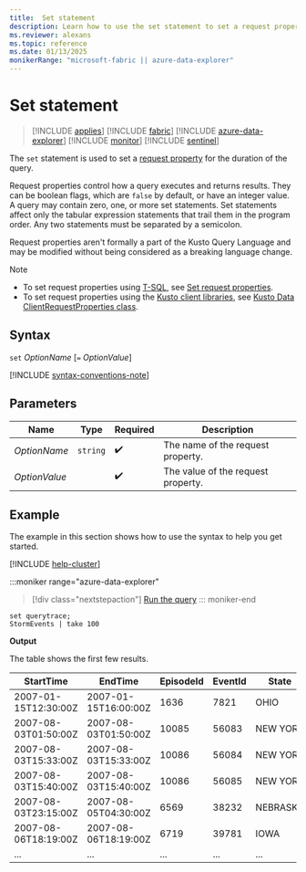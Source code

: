 ```yaml
---
title:  Set statement
description: Learn how to use the set statement to set a request property for the duration of the query.
ms.reviewer: alexans
ms.topic: reference
ms.date: 01/13/2025
monikerRange: "microsoft-fabric || azure-data-explorer"
---
```

# Set statement

> [!INCLUDE [applies](../includes/applies-to-version/applies.md)] [!INCLUDE [fabric](../includes/applies-to-version/fabric.md)] [!INCLUDE [azure-data-explorer](../includes/applies-to-version/azure-data-explorer.md)] [!INCLUDE [monitor](../includes/applies-to-version/monitor.md)] [!INCLUDE [sentinel](../includes/applies-to-version/sentinel.md)]

The `set` statement is used to set a [request property](../api/rest/request-properties.md) for the duration of the query.

Request properties control how a query executes and returns results. They can be boolean flags, which are `false` by default, or have an integer value. A query may contain zero, one, or more set statements. Set statements affect only the tabular expression statements that trail them in the program order. Any two statements must be separated by a semicolon.
  
Request properties aren't formally a part of the Kusto Query Language and may be modified without being considered as a breaking language change.

> [!NOTE]
>
> * To set request properties using [T-SQL](t-sql.md), see [Set request properties](t-sql.md#set-request-properties).
> * To set request properties using the [Kusto client libraries](../api/client-libraries.md), see [Kusto Data ClientRequestProperties class](../api/netfx/about-kusto-data.md).

## Syntax

`set` *OptionName* [`=` *OptionValue*]

[!INCLUDE [syntax-conventions-note](../includes/syntax-conventions-note.md)]

## Parameters

| Name | Type | Required | Description |
|--|--|--|--|
| *OptionName* | `string` |  :heavy_check_mark: | The name of the request property.|
| *OptionValue* | |  :heavy_check_mark: | The value of the request property.|

## Example

The example in this section shows how to use the syntax to help you get started.
	
[!INCLUDE [help-cluster](../includes/help-cluster-note.md)]

:::moniker range="azure-data-explorer"
> [!div class="nextstepaction"]
> <a href="https://dataexplorer.azure.com/clusters/help/databases/Samples?query=H4sIAAAAAAAAAytOLVEoLE0tqiwpSkxOteYKLskvynUtS80rKVaoUShJzE5VMDQwAAD531xtJgAAAA%3D%3D" target="_blank">Run the query</a>
::: moniker-end

```kusto
set querytrace;
StormEvents | take 100
```

**Output**

The table shows the first few results.

StartTime |	EndTime |EpisodeId |EventId	| State| EventType
|--|--|--|--|--|--|
2007-01-15T12:30:00Z | 2007-01-15T16:00:00Z | 1636 | 7821 | OHIO | Flood |
2007-08-03T01:50:00Z | 2007-08-03T01:50:00Z | 10085 | 56083 | NEW YORK | Thunderstorm Wind |
2007-08-03T15:33:00Z | 2007-08-03T15:33:00Z | 10086 | 56084 | NEW YORK | Hail |
2007-08-03T15:40:00Z | 2007-08-03T15:40:00Z | 10086 | 56085 | NEW YORK | Hail |
2007-08-03T23:15:00Z | 2007-08-05T04:30:00Z | 6569 | 38232 | NEBRASKA | Flood |
2007-08-06T18:19:00Z | 2007-08-06T18:19:00Z | 6719 | 39781 | IOWA | Thunderstorm Wind |
|...|...|...|...|...|...|
